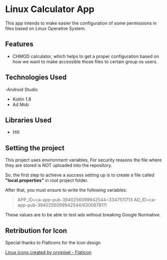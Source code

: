 # Linux Calculator App

This app intends to make easier the configuration of some permissions in files based on Linux 
Operative System.

## Features
* CHMOD calculator, which helps to get a proper configuration based on how we want to make accessible 
those files to certain group os users.

## Technologies Used
-Android Studio
- Kotlin 1.8
- Ad Mob

## Libraries Used
- Hilt

## Setting the project
This project uses environment variables, For security reasons the file where they are stored is NOT 
uploaded into the repository.

So, the first step to achieve a success setting up is to create a file called **"local.properties"**
in root project folder.

After that, you must ensure to write the following variables:

>APP_ID=ca-app-pub-3940256099942544~3347511713
>AD_ID=ca-app-pub-3940256099942544/6300978111

These values are to be able to test ads without breaking Google Normative.

## Retribution for Icon
Special thanks to FlatIcons for the Icon design

<a href="https://www.flaticon.com/free-icons/linux" title="linux icons">Linux icons created by orvipixel - Flaticon</a>